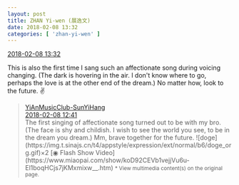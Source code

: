 ```yaml
---
layout: post
title: ZHAN Yi-wen (展逸文)
date: 2018-02-08 13:32
categories: [ 'zhan-yi-wen' ]
---
```


<div class="weibo-info">
  <a href="https://weibo.com/6108090526/G29OWAXjy">2018-02-08 13:32</a>
</div>

This is also the first time I sang such an affectionate song during voicing changing. (The dark is hovering in the air. I don't know where to go, perhaps the love is at the other end of the dream.) No matter how, look to the future. :v:

<!-- more -->

> <div class="weibo-post-name">
>   <a href="https://weibo.com/u/2565158051">YiAnMusicClub-SunYiHang</a>
> </div>
> <div class="weibo-info">
>   <a href="https://weibo.com/2565158051/G29ukBpE6">2018-02-08 12:41</a>
> </div>
> The first singing of affectionate song turned out to be with my bro. (The face is shy and childish. I wish to see the world you see, to be in the dream you dream.) Mm, brave together for the future. ![doge](https://img.t.sinajs.cn/t4/appstyle/expression/ext/normal/b6/doge_org.gif)×2 [◉ Flash Show Video](https://www.miaopai.com/show/koD92CEVb1vejjVu6u-El1boqHCjs7jKMxmixw__.htm)  
> <small>* View multimedia content(s) on the original page.</small>
